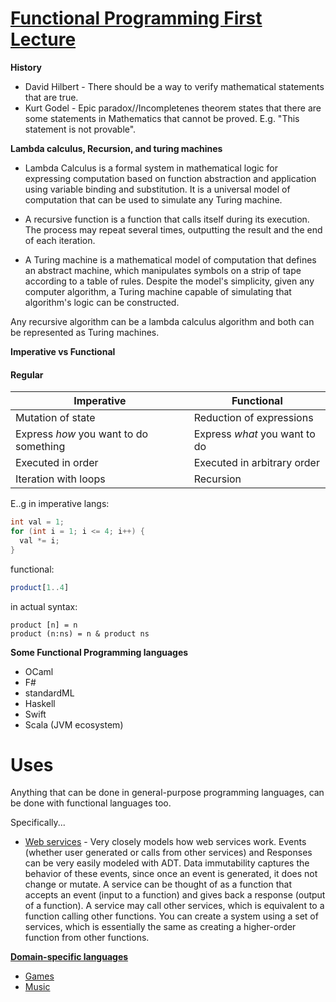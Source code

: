 # [Functional Programming First Lecture](https://en.wikipedia.org/wiki/Functional_programming)

**History**
- David Hilbert - There should be a way to verify mathematical statements that are true.
- Kurt Godel - Epic paradox//Incompletenes theorem states that there are some statements in Mathematics that cannot be proved. E.g. "This statement is not provable". 


**Lambda calculus, Recursion, and turing machines**
- Lambda Calculus is a formal system in mathematical logic for expressing computation based on function abstraction and application using variable binding and substitution. It is a universal model of computation that can be used to simulate any Turing machine.

- A recursive function is a function that calls itself during its execution. The process may repeat several times, outputting the result and the end of each iteration.

- A Turing machine is a mathematical model of computation that defines an abstract machine, which manipulates symbols on a strip of tape according to a table of rules. Despite the model's simplicity, given any computer algorithm, a Turing machine capable of simulating that algorithm's logic can be constructed.


Any recursive algorithm can be a lambda calculus algorithm and both can be represented as Turing machines.


**Imperative vs Functional**

#### Regular
| Imperative | Functional |
| ------ | --- | 
|Mutation of state|Reduction of expressions   |
|Express *how* you want to do something|Express *what* you want to do| 
|Executed in order|Executed in arbitrary order|
|Iteration with loops|Recursion|

E..g in imperative langs:
```java
int val = 1;
for (int i = 1; i <= 4; i++) {
  val *= i;
}
```
functional:
```haskell
product[1..4]
```
in actual syntax:
```
product [n] = n
product (n:ns) = n & product ns
```

**Some Functional Programming languages**
- OCaml
- F#
- standardML
- Haskell
- Swift
- Scala (JVM ecosystem)

# Uses 
Anything that can be done in general-purpose programming languages, can be done with functional languages too.

Specifically...
- [Web services](https://medium.com/@nikhilbarthwal/building-web-services-in-functional-paradigm-569ca406ab5) - 
Very closely models how web services work. Events (whether user generated or calls from other services) and Responses can be very easily modeled with ADT. Data immutability captures the behavior of these events, since once an event is generated, it does not change or mutate. A service can be thought of as a function that accepts an event (input to a function) and gives back a response (output of a function). A service may call other services, which is equivalent to a function calling other functions. You can create a system using a set of services, which is essentially the same as creating a higher-order function from other functions.

**[Domain-specific languages](https://en.wikipedia.org/wiki/Domain-specific_language)**

- [Games](https://github.com/Andrea/FunctionalProgrammingInGames)
- [Music](https://www.youtube.com/watch?v=v0HIkFR1EN4)










